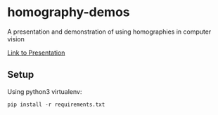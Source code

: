 # homography-demos
A presentation and demonstration of using homographies in computer vision

[Link to Presentation](https://docs.google.com/presentation/d/1uBaQSZCKPDFA4gZqQ7xnCf4urfdGwel5hKw1pOZvhrk/edit?usp=sharing)

## Setup
Using python3 virtualenv:

```shell
pip install -r requirements.txt
```
